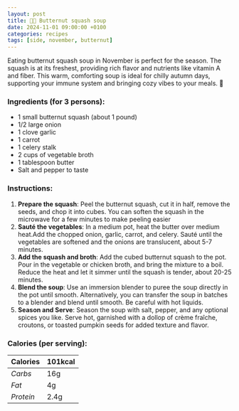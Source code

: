 ```yaml
---
layout: post
title: 👨‍🍳 Butternut squash soup
date: 2024-11-01 09:00:00 +0100
categories: recipes
tags: [side, november, butternut]
---
```


Eating butternut squash soup in November is perfect for the season. The squash is at its freshest, providing rich flavor and nutrients like vitamin A and fiber. This warm, comforting soup is ideal for chilly autumn days, supporting your immune system and bringing cozy vibes to your meals. 🍂

### Ingredients (for 3 persons):
- 1 small butternut squash (about 1 pound)
- 1/2 large onion
- 1 clove garlic
- 1 carrot
- 1 celery stalk
- 2 cups of vegetable broth
- 1 tablespoon butter
- Salt and pepper to taste


### Instructions:

1. **Prepare the squash**: Peel the butternut squash, cut it in half, remove the seeds, and chop it into cubes. You can soften the squash in the microwave for a few minutes to make peeling easier
2. **Sauté the vegetables**: In a medium pot, heat the butter over medium heat.Add the chopped onion, garlic, carrot, and celery. Sauté until the vegetables are softened and the onions are translucent, about 5-7 minutes.
2. **Add the squash and broth**: Add the cubed butternut squash to the pot. Pour in the vegetable or chicken broth, and bring the mixture to a boil. Reduce the heat and let it simmer until the squash is tender, about 20-25 minutes.
3. **Blend the soup**: Use an immersion blender to puree the soup directly in the pot until smooth. Alternatively, you can transfer the soup in batches to a blender and blend until smooth. Be careful with hot liquids.
4. **Season and Serve**: Season the soup with salt, pepper, and any optional spices you like. Serve hot, garnished with a dollop of crème fraîche, croutons, or toasted pumpkin seeds for added texture and flavor.

### Calories (per serving):

| **Calories** | 101kcal |
| ----------- | ----------- |
| *Carbs* | 16g |
| *Fat* | 4g |
| *Protein* | 2.4g |